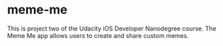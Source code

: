 # meme-me
This is project two of the Udacity iOS Developer Nanodegree course. The Meme Me app allows users to create and share custom memes.
